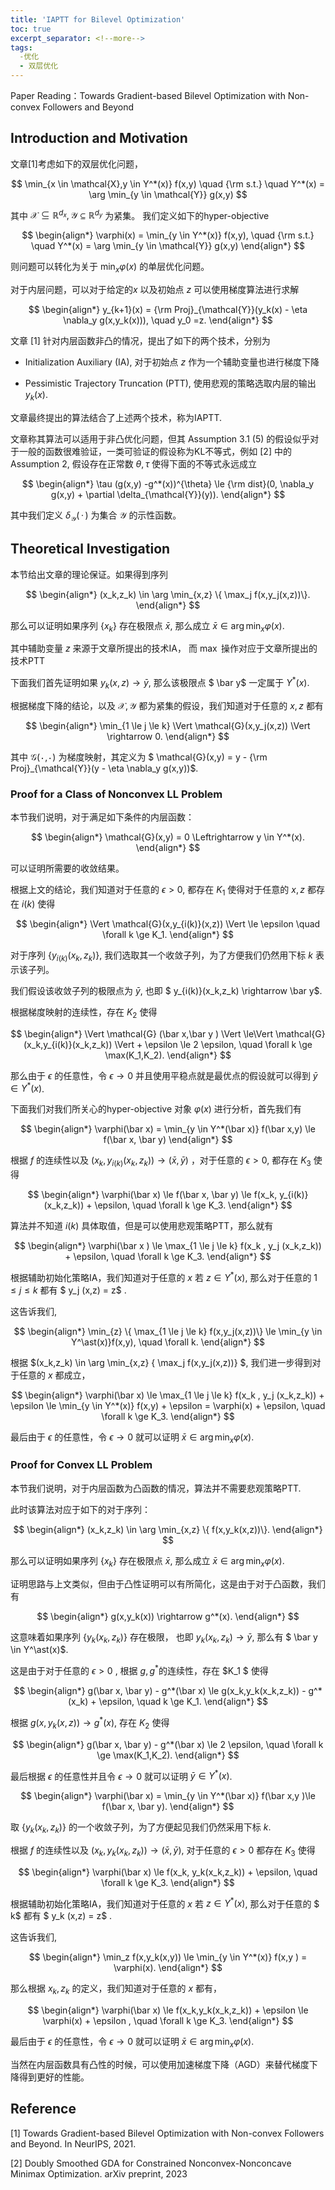 ```yaml
---
title: 'IAPTT for Bilevel Optimization'
toc: true
excerpt_separator: <!--more-->
tags: 		
  -优化
  - 双层优化
---
```


Paper Reading：Towards Gradient-based Bilevel Optimization with Non-convex Followers and Beyond



<!--more-->





## Introduction and Motivation





文章[1]考虑如下的双层优化问题，



$$
\min_{x \in \mathcal{X},y \in Y^*(x)} f(x,y) \quad {\rm s.t.} \quad  Y^*(x) = \arg \min_{y \in \mathcal{Y}} g(x,y)
$$



其中 $\mathcal{X} \subseteq \mathbb{R}^{d_x}, \mathcal{Y} \subseteq \mathbb{R}^{d_y}$ 为紧集。 我们定义如下的hyper-objective



$$
\begin{align*}
\varphi(x) = \min_{y \in Y^*(x)} f(x,y), \quad {\rm s.t.} \quad Y^*(x) = \arg \min_{y \in \mathcal{Y}} g(x,y)
\end{align*}
$$



则问题可以转化为关于 $\min_x \varphi(x)$ 的单层优化问题。



对于内层问题，可以对于给定的$x$ 以及初始点 $z$ 可以使用梯度算法进行求解


$$
\begin{align*}
y_{k+1}(x) = {\rm Proj}_{\mathcal{Y}}(y_k(x) - \eta \nabla_y g(x,y_k(x))), \quad y_0 =z. 
\end{align*}
$$




文章 [1] 针对内层函数非凸的情况，提出了如下的两个技术，分别为

* Initialization Auxiliary (IA), 对于初始点 $z$ 作为一个辅助变量也进行梯度下降

* Pessimistic Trajectory Truncation (PTT), 使用悲观的策略选取内层的输出 $y_k(x)$.

文章最终提出的算法结合了上述两个技术，称为IAPTT.



文章称其算法可以适用于非凸优化问题，但其 Assumption 3.1 (5) 的假设似乎对于一般的函数很难验证，一类可验证的假设称为KL不等式，例如 [2] 中的Assumption 2, 假设存在正常数 $\theta,\tau$ 使得下面的不等式永远成立


$$
\begin{align*}
\tau (g(x,y) -g^*(x))^{\theta} \le {\rm dist}(0, \nabla_y g(x,y) + \partial \delta_{\mathcal{Y}}(y)).
\end{align*}
$$
 

其中我们定义 $\delta_{\mathcal{Y}}(\,\cdot\,)$ 为集合 $\mathcal{Y}$ 的示性函数。



## Theoretical Investigation



本节给出文章的理论保证。如果得到序列



$$
\begin{align*}
(x_k,z_k) \in \arg \min_{x,z} \{ \max_j f(x,y_j(x,z))\}.
\end{align*}
$$



那么可以证明如果序列 $\{ x_k\}$  存在极限点 $\bar x$, 那么成立 $\bar x \in  \arg \min_x \varphi(x)$. 



其中辅助变量 $z$ 来源于文章所提出的技术IA， 而 $\max$ 操作对应于文章所提出的技术PTT



下面我们首先证明如果 $y_k(x,z) \rightarrow \bar y$, 那么该极限点 $ \bar y$ 一定属于 $Y^*(x)$.

根据梯度下降的结论，以及 $\mathcal{X}, \mathcal{Y}$ 都为紧集的假设，我们知道对于任意的 $x,z$ 都有


$$
\begin{align*}
\min_{1 \le j \le k} \Vert \mathcal{G}(x,y_j(x,z)) \Vert \rightarrow 0.
\end{align*}
$$


其中 $\mathcal{G}(\,\cdot\,, \cdot\,)$ 为梯度映射，其定义为 $ \mathcal{G}(x,y) = y - {\rm Proj}_{\mathcal{Y}}(y - \eta \nabla_y g(x,y))$.



### Proof for a Class of Nonconvex LL Problem



本节我们说明，对于满足如下条件的内层函数：


$$
\begin{align*}
\mathcal{G}(x,y) = 0 \Leftrightarrow y \in Y^*(x).
\end{align*}
$$


可以证明所需要的收敛结果。



根据上文的结论，我们知道对于任意的 $\epsilon>0$, 都存在 $K_1$ 使得对于任意的 $x,z$ 都存在 $i(k)$ 使得


$$
\begin{align*}
\Vert \mathcal{G}(x,y_{i(k)}(x,z)) \Vert \le \epsilon \quad \forall  k \ge K_1.
\end{align*}
$$


对于序列 $\{ y_{i(k)}(x_k,z_k)\}$, 我们选取其一个收敛子列，为了方便我们仍然用下标 $k$ 表示该子列。

我们假设该收敛子列的极限点为 $\bar y$, 也即 $ y_{i(k)}(x_k,z_k) \rightarrow   \bar y$. 

根据梯度映射的连续性，存在 $K_2$ 使得


$$
\begin{align*}
\Vert \mathcal{G} (\bar x,\bar y ) \Vert \le\Vert \mathcal{G}(x_k,y_{i(k)}(x_k,z_k)) \Vert + \epsilon \le 2 \epsilon, \quad \forall k \ge \max(K_1,K_2).
\end{align*}
$$


那么由于 $\epsilon$ 的任意性，令 $\epsilon \rightarrow 0$ 并且使用平稳点就是最优点的假设就可以得到 $\bar y \in Y^\ast(x)$.



下面我们对我们所关心的hyper-objective 对象 $\varphi(x)$ 进行分析，首先我们有


$$
\begin{align*}
\varphi(\bar x) = \min_{y \in Y^*(\bar x)} f(\bar x,y) \le f(\bar x, \bar y) 
\end{align*}
$$


根据 $f$ 的连续性以及 $(x_k, y_{i(k)}(x_k,z_k)) \rightarrow (\bar x,   \bar y)$ ，对于任意的 $\epsilon>0$, 都存在 $K_3$ 使得


$$
\begin{align*}
\varphi(\bar x) \le f(\bar x, \bar y) \le f(x_k, y_{i(k)} (x_k,z_k)) + \epsilon, \quad \forall k \ge K_3.
\end{align*}
$$


算法并不知道 $i(k)$ 具体取值，但是可以使用悲观策略PTT，那么就有


$$
\begin{align*}
\varphi(\bar x ) \le \max_{1 \le j \le k} f(x_k , y_j (x_k,z_k)) + \epsilon, \quad \forall k \ge K_3.
\end{align*}
$$


根据辅助初始化策略IA，我们知道对于任意的 $x$ 若 $z \in Y^\ast(x)$, 那么对于任意的 $1 \le j \le k$ 都有 $ y_j (x,z) = z$ .

这告诉我们, 


$$
\begin{align*}
 \min_{z} \{ \max_{1 \le j \le k} f(x,y_j(x,z))\} \le \min_{y \in Y^\ast(x)}f(x,y), \quad \forall k.
\end{align*}
$$


根据 $(x_k,z_k) \in \arg \min_{x,z} \{ \max_j f(x,y_j(x,z))\} $, 我们进一步得到对于任意的 $x$ 都成立，


$$
\begin{align*}
\varphi(\bar x) \le  \max_{1 \le j \le k} f(x_k , y_j (x_k,z_k)) + \epsilon \le  \min_{y \in Y^*(x)} f(x,y) + \epsilon = \varphi(x) + \epsilon, \quad \forall k \ge K_3. 
\end{align*}
$$


最后由于 $\epsilon$ 的任意性，令 $\epsilon \rightarrow 0$ 就可以证明 $\bar x \in \arg \min_x \varphi(x)$.



### Proof for Convex LL Problem



本节我们说明，对于内层函数为凸函数的情况，算法并不需要悲观策略PTT. 

此时该算法对应于如下的对于序列：



$$
\begin{align*}
(x_k,z_k) \in \arg \min_{x,z} \{  f(x,y_k(x,z))\}.
\end{align*}
$$



那么可以证明如果序列 $\{ x_k\}$  存在极限点 $\bar x$, 那么成立 $\bar x \in  \arg \min_x \varphi(x)$. 



证明思路与上文类似，但由于凸性证明可以有所简化，这是由于对于凸函数，我们有


$$
\begin{align*}
g(x,y_k(x)) \rightarrow g^*(x).
\end{align*}
$$


这意味着如果序列 $\{y_k(x_k,z_k) \}$ 存在极限， 也即 $y_k(x_k,z_k) \rightarrow \bar y$, 那么有 $ \bar y \in Y^\ast(x)$. 

这是由于对于任意的 $\epsilon>0$ , 根据 $g,g^\ast$的连续性，存在 $K_1 $ 使得


$$
\begin{align*}
g(\bar x, \bar y) - g^*(\bar x) \le g(x_k,y_k(x_k,z_k)) - g^*(x_k) + \epsilon, \quad k \ge K_1.
\end{align*}
$$


根据 $g(x,y_k(x,z)) \rightarrow g^\ast(x)$, 存在 $K_2$ 使得 


$$
\begin{align*}
g(\bar x, \bar y) - g^*(\bar x) \le 2 \epsilon, \quad \forall k \ge \max(K_1,K_2).
\end{align*}
$$


最后根据 $\epsilon$ 的任意性并且令 $\epsilon \rightarrow 0$ 就可以证明 $\bar y \in Y^\ast(x)$.

 
$$
\begin{align*}
\varphi(\bar x) = \min_{y \in Y^*(\bar x)} f(\bar x,y )\le f(\bar x, \bar y).
\end{align*}
$$


取 $\{y_k(x_k,z_k)\}$ 的一个收敛子列，为了方便起见我们仍然采用下标 $k$.

根据 $f$ 的连续性以及 $(x_k,y_k(x_k,z_k)) \rightarrow (\bar x, \bar y)$, 对于任意的 $\epsilon>0$ 都存在 $K_3$ 使得


$$
\begin{align*}
\varphi(\bar x) \le f(x_k, y_k(x_k,z_k)) + \epsilon, \quad \forall k \ge K_3.
\end{align*}
$$


根据辅助初始化策略IA，我们知道对于任意的 $x$ 若 $z \in Y^\ast(x)$, 那么对于任意的 $ k$ 都有 $ y_k (x,z) = z$ .

这告诉我们, 


$$
\begin{align*}
\min_z f(x,y_k(x,y)) \le \min_{y \in Y^*(x)} f(x,y ) = \varphi(x).
\end{align*}
$$


那么根据 $x_k, z_k$ 的定义，我们知道对于任意的 $x$ 都有，


$$
\begin{align*}
\varphi(\bar x) \le f(x_k,y_k(x_k,z_k)) + \epsilon \le \varphi(x) + \epsilon , \quad \forall k \ge K_3.
\end{align*}
$$


最后由于 $\epsilon$ 的任意性，令 $\epsilon \rightarrow 0$ 就可以证明 $\bar x \in \arg \min_x \varphi(x)$.

当然在内层函数具有凸性的时候，可以使用加速梯度下降（AGD）来替代梯度下降得到更好的性能。



## Reference



[1] Towards Gradient-based Bilevel Optimization with Non-convex Followers and Beyond. In NeurIPS, 2021.

[2] Doubly Smoothed GDA for Constrained Nonconvex-Nonconcave Minimax Optimization. arXiv preprint, 2023
